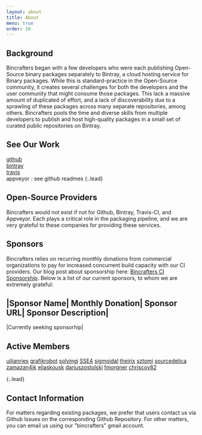 ```yaml
---
layout: about
title: About
menu: true
order: 10
---
```

## Background
Bincrafters began with a few developers who were each publishing Open-Source binary packages separately to Bintray, a cloud hosting service for Binary packages. While this is standard-practice in the Open-Source community, it creates several challenges for both the developers and the user community that might consume those packages. This lack a massive amount of duplicated of effort, and a lack of discoverability due to a sprawling of these packages across many separate repositories, among others. Bincrafters pools the time and diverse skills from multiple developers to publish and host high-quality packages in a small set of curated public repositories on Bintray.

## See Our Work  
[github](https://github.com/bincrafters)  
[bintray](https://bintray.com/bincrafters)  
[travis](https://travis-ci.org/bincrafters)  
appveyor : see github readmes
{:.lead}

## Open-Source Providers
Bincrafters would not exist if not for Github, Bintray, Travis-CI, and Appveyor. Each plays a critical role in the packaging pipeline, and we are very grateful to these companies for providing these services. 

## Sponsors
Bincrafters relies on recurring monthly donations from commercial organizations to pay for increased concurrent build capacity with our CI providers.  Our blog post about sponsorship here: [Bincrafters CI Sponsorship](https://bincrafters.github.io/2017/11/20/continuous-integration-sponsorship/).  Below is a list of our current sponsors, to whom we are extremely grateful:

|Sponsor Name| Monthly Donation| Sponsor URL| Sponsor Description| 
--------------------------------------------------------------------------------
|Currently seeking sponsorhip|

## Active Members

[uilianries](https://github.com/uilianries)
[grafikrobot](https://github.com/grafikrobot)
[solvingj](https://github.com/solvingj)
[SSE4](https://github.com/SSE4)
[sigmoidal](https://www.npcglib.org/~stathis/blog)
[theirix](https://github.com/theirix)
[sztomi](https://github.com/sztomi)
[sourcedelica](https://github.com/sourcedelica)
[zamazan4ik](https://github.com/zamazan4ik)
[eliaskousk](https://github.com/eliaskousk)
[dariuszostolski](https://github.com/dariuszostolski)
[fmorgner](https://github.com/fmorgner)
[chriscoy82](chriscoy82)

{:.lead}


## Contact Information

For matters regarding existing packages, we prefer that users contact us via Github Issues on the corresponding Github Repository.  For other matters, you can email us using our "bincrafters" gmail account. 